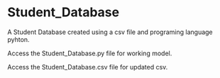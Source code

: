 # Student_Database
A Student Database created using a csv file and programing language pyhton.


Access the Student_Database.py file for working model.

Access the Student_Database.csv file for updated csv.
